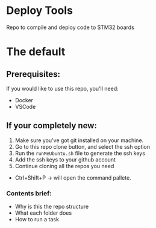 # Deploy Tools
Repo to compile and deploy code to STM32 boards

# The default 

## Prerequisites:

If you would like to use this repo, you'll need:

* Docker
* VSCode

## If your completely new:

1. Make sure you've got git installed on your machine.
1. Go to this repo clone button, and select the ssh option
1. Run the `runMeUbuntu.sh` file to generate the ssh keys
1. Add the ssh keys to your github account 
1. Continue cloning all the repos you need


* Ctrl+Shift+P -> will open the command pallete. 

### Contents brief:

* Why is this the repo structure
* What each folder does
* How to run a task
